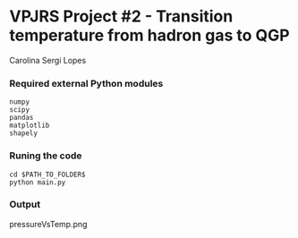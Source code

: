 # VPJRS Project #2 - Transition temperature from hadron gas to QGP

Carolina Sergi Lopes


### Required external Python modules

```
numpy
scipy
pandas
matplotlib
shapely
```

### Runing the code

````
cd $PATH_TO_FOLDER$
python main.py
````
### Output
pressureVsTemp.png
